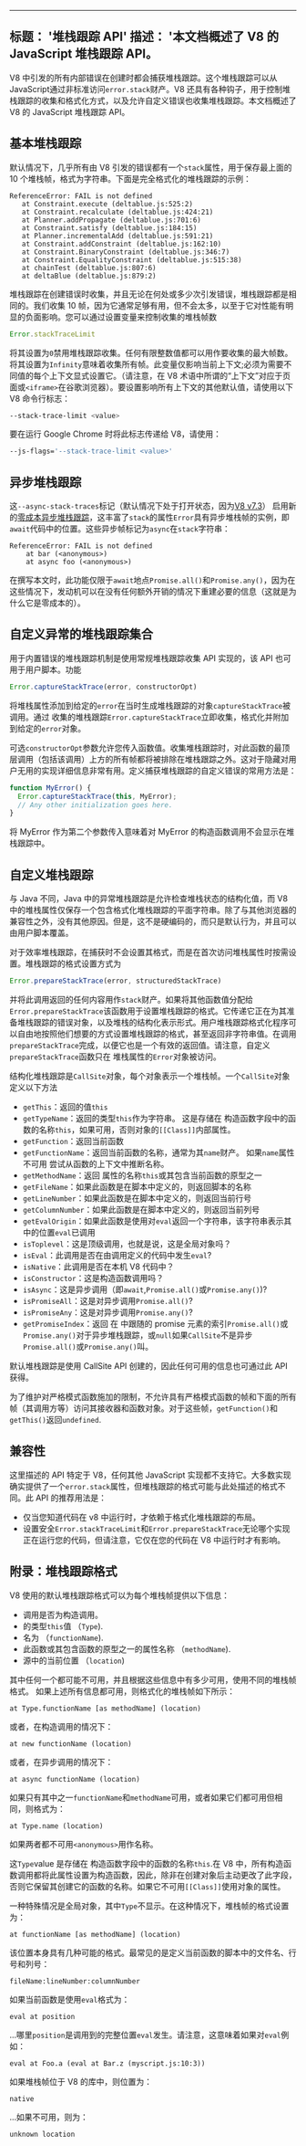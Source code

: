 ***

## 标题： '堆栈跟踪 API'&#xA;描述： '本文档概述了 V8 的 JavaScript 堆栈跟踪 API。

V8 中引发的所有内部错误在创建时都会捕获堆栈跟踪。这个堆栈跟踪可以从JavaScript通过非标准访问`error.stack`财产。V8 还具有各种钩子，用于控制堆栈跟踪的收集和格式化方式，以及允许自定义错误也收集堆栈跟踪。本文档概述了 V8 的 JavaScript 堆栈跟踪 API。

## 基本堆栈跟踪

默认情况下，几乎所有由 V8 引发的错误都有一个`stack`属性，用于保存最上面的 10 个堆栈帧，格式为字符串。下面是完全格式化的堆栈跟踪的示例：

    ReferenceError: FAIL is not defined
       at Constraint.execute (deltablue.js:525:2)
       at Constraint.recalculate (deltablue.js:424:21)
       at Planner.addPropagate (deltablue.js:701:6)
       at Constraint.satisfy (deltablue.js:184:15)
       at Planner.incrementalAdd (deltablue.js:591:21)
       at Constraint.addConstraint (deltablue.js:162:10)
       at Constraint.BinaryConstraint (deltablue.js:346:7)
       at Constraint.EqualityConstraint (deltablue.js:515:38)
       at chainTest (deltablue.js:807:6)
       at deltaBlue (deltablue.js:879:2)

堆栈跟踪在创建错误时收集，并且无论在何处或多少次引发错误，堆栈跟踪都是相同的。我们收集 10 帧，因为它通常足够有用，但不会太多，以至于它对性能有明显的负面影响。您可以通过设置变量来控制收集的堆栈帧数

```js
Error.stackTraceLimit
```

将其设置为`0`禁用堆栈跟踪收集。任何有限整数值都可以用作要收集的最大帧数。将其设置为`Infinity`意味着收集所有帧。此变量仅影响当前上下文;必须为需要不同值的每个上下文显式设置它。（请注意，在 V8 术语中所谓的“上下文”对应于页面或`<iframe>`在谷歌浏览器）。要设置影响所有上下文的其他默认值，请使用以下 V8 命令行标志：

```bash
--stack-trace-limit <value>
```

要在运行 Google Chrome 时将此标志传递给 V8，请使用：

```bash
--js-flags='--stack-trace-limit <value>'
```

## 异步堆栈跟踪

这`--async-stack-traces`标记（默认情况下处于打开状态，因为[V8 v7.3](https://v8.dev/blog/v8-release-73#async-stack-traces)） 启用新的[零成本异步堆栈跟踪](https://bit.ly/v8-zero-cost-async-stack-traces)，这丰富了`stack`的属性`Error`具有异步堆栈帧的实例，即`await`代码中的位置。这些异步帧标记为`async`在`stack`字符串：

    ReferenceError: FAIL is not defined
        at bar (<anonymous>)
        at async foo (<anonymous>)

在撰写本文时，此功能仅限于`await`地点`Promise.all()`和`Promise.any()`，因为在这些情况下，发动机可以在没有任何额外开销的情况下重建必要的信息（这就是为什么它是零成本的）。

## 自定义异常的堆栈跟踪集合

用于内置错误的堆栈跟踪机制是使用常规堆栈跟踪收集 API 实现的，该 API 也可用于用户脚本。功能

```js
Error.captureStackTrace(error, constructorOpt)
```

将堆栈属性添加到给定的`error`在当时生成堆栈跟踪的对象`captureStackTrace`被调用。通过 收集的堆栈跟踪`Error.captureStackTrace`立即收集，格式化并附加到给定的`error`对象。

可选`constructorOpt`参数允许您传入函数值。收集堆栈跟踪时，对此函数的最顶层调用（包括该调用）上方的所有帧都将被排除在堆栈跟踪之外。这对于隐藏对用户无用的实现详细信息非常有用。定义捕获堆栈跟踪的自定义错误的常用方法是：

```js
function MyError() {
  Error.captureStackTrace(this, MyError);
  // Any other initialization goes here.
}
```

将 MyError 作为第二个参数传入意味着对 MyError 的构造函数调用不会显示在堆栈跟踪中。

## 自定义堆栈跟踪

与 Java 不同，Java 中的异常堆栈跟踪是允许检查堆栈状态的结构化值，而 V8 中的堆栈属性仅保存一个包含格式化堆栈跟踪的平面字符串。除了与其他浏览器的兼容性之外，没有其他原因。但是，这不是硬编码的，而只是默认行为，并且可以由用户脚本覆盖。

对于效率堆栈跟踪，在捕获时不会设置其格式，而是在首次访问堆栈属性时按需设置。堆栈跟踪的格式设置方式为

```js
Error.prepareStackTrace(error, structuredStackTrace)
```

并将此调用返回的任何内容用作`stack`财产。如果将其他函数值分配给`Error.prepareStackTrace`该函数用于设置堆栈跟踪的格式。它传递它正在为其准备堆栈跟踪的错误对象，以及堆栈的结构化表示形式。用户堆栈跟踪格式化程序可以自由地按照他们想要的方式设置堆栈跟踪的格式，甚至返回非字符串值。在调用`prepareStackTrace`完成，以便它也是一个有效的返回值。请注意，自定义`prepareStackTrace`函数只在 堆栈属性的`Error`对象被访问。

结构化堆栈跟踪是`CallSite`对象，每个对象表示一个堆栈帧。一个`CallSite`对象定义以下方法

*   `getThis`：返回的值`this`
*   `getTypeName`：返回的类型`this`作为字符串。 这是存储在 构造函数字段中的函数的名称`this`，如果可用，否则对象的`[[Class]]`内部属性。
*   `getFunction`：返回当前函数
*   `getFunctionName`：返回当前函数的名称，通常为其`name`财产。 如果`name`属性不可用 尝试从函数的上下文中推断名称。
*   `getMethodName`：返回 属性的名称`this`或其包含当前函数的原型之一
*   `getFileName`：如果此函数是在脚本中定义的，则返回脚本的名称
*   `getLineNumber`：如果此函数是在脚本中定义的，则返回当前行号
*   `getColumnNumber`：如果此函数是在脚本中定义的，则返回当前列号
*   `getEvalOrigin`：如果此函数是使用对`eval`返回一个字符串，该字符串表示其中的位置`eval`已调用
*   `isToplevel`：这是顶级调用，也就是说，这是全局对象吗？
*   `isEval`：此调用是否在由调用定义的代码中发生`eval`?
*   `isNative`：此调用是否在本机 V8 代码中？
*   `isConstructor`：这是构造函数调用吗？
*   `isAsync`：这是异步调用（即`await`,`Promise.all()`或`Promise.any()`)?
*   `isPromiseAll`：这是对异步调用`Promise.all()`?
*   `isPromiseAny`：这是对异步调用`Promise.any()`?
*   `getPromiseIndex`：返回 在 中跟随的 promise 元素的索引`Promise.all()`或`Promise.any()`对于异步堆栈跟踪，或`null`如果`CallSite`不是异步`Promise.all()`或`Promise.any()`叫。

默认堆栈跟踪是使用 CallSite API 创建的，因此任何可用的信息也可通过此 API 获得。

为了维护对严格模式函数施加的限制，不允许具有严格模式函数的帧和下面的所有帧（其调用方等）访问其接收器和函数对象。对于这些帧，`getFunction()`和`getThis()`返回`undefined`.

## 兼容性

这里描述的 API 特定于 V8，任何其他 JavaScript 实现都不支持它。大多数实现确实提供了一个`error.stack`属性，但堆栈跟踪的格式可能与此处描述的格式不同。此 API 的推荐用法是：

*   仅当您知道代码在 v8 中运行时，才依赖于格式化堆栈跟踪的布局。
*   设置安全`Error.stackTraceLimit`和`Error.prepareStackTrace`无论哪个实现正在运行您的代码，但请注意，它仅在您的代码在 V8 中运行时才有影响。

## 附录：堆栈跟踪格式

V8 使用的默认堆栈跟踪格式可以为每个堆栈帧提供以下信息：

*   调用是否为构造调用。
*   的类型`this`值 （`Type`).
*   名为 （`functionName`).
*   此函数或其包含函数的原型之一的属性名称 （`methodName`).
*   源中的当前位置 （`location`)

其中任何一个都可能不可用，并且根据这些信息中有多少可用，使用不同的堆栈帧格式。 如果上述所有信息都可用，则格式化的堆栈帧如下所示：

    at Type.functionName [as methodName] (location)

或者，在构造调用的情况下：

    at new functionName (location)

或者，在异步调用的情况下：

    at async functionName (location)

如果只有其中之一`functionName`和`methodName`可用，或者如果它们都可用但相同，则格式为：

    at Type.name (location)

如果两者都不可用`<anonymous>`用作名称。

这`Type`value 是存储在 构造函数字段中的函数的名称`this`.在 V8 中，所有构造函数调用都将此属性设置为构造函数，因此，除非在创建对象后主动更改了此字段，否则它保留其创建它的函数的名称。如果它不可用`[[Class]]`使用对象的属性。

一种特殊情况是全局对象，其中`Type`不显示。在这种情况下，堆栈帧的格式设置为：

    at functionName [as methodName] (location)

该位置本身具有几种可能的格式。最常见的是定义当前函数的脚本中的文件名、行号和列号：

    fileName:lineNumber:columnNumber

如果当前函数是使用`eval`格式为：

    eval at position

...哪里`position`是调用到的完整位置`eval`发生。请注意，这意味着如果对`eval`例如：

    eval at Foo.a (eval at Bar.z (myscript.js:10:3))

如果堆栈帧位于 V8 的库中，则位置为：

    native

...如果不可用，则为：

    unknown location
